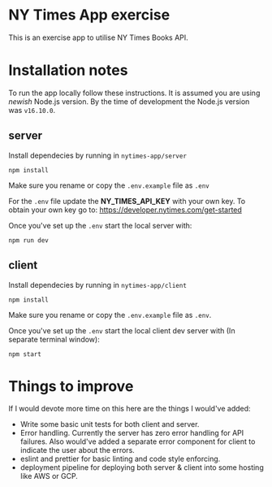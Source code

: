 # NY Times App exercise
This is an exercise app to utilise NY Times Books API.

# Installation notes
To run the app locally follow these instructions. It is assumed you are using *newish* Node.js version.
By the time of development the Node.js version was `v16.10.0`.

## server
Install dependecies by running in `nytimes-app/server`

```
npm install
```
Make sure you rename or copy the `.env.example` file as `.env`

For the `.env` file update the **NY_TIMES_API_KEY** with your own key. To obtain your own key go to:
https://developer.nytimes.com/get-started

Once you've set up the `.env` start the local server with:
```
npm run dev
```

## client
Install dependecies by running in `nytimes-app/client`

```
npm install
```
Make sure you rename or copy the `.env.example` file as `.env`.

Once you've set up the `.env` start the local client dev server with (In separate terminal window):
```
npm start
```


# Things to improve 
If I would devote more time on this here are the things I would've added:

- Write some basic unit tests for both client and server.
- Error handling. Currently the server has zero error handling for API failures. Also would've added a separate error component for client to indicate the user about the errors.
- eslint and prettier for basic linting and code style enforcing.
- deployment pipeline for deploying both server & client into some hosting like AWS or GCP.